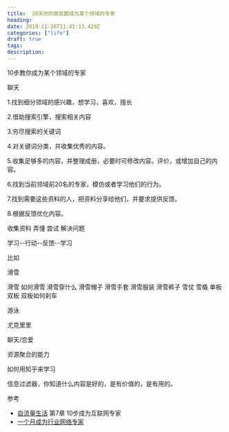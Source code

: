 ```yaml
---
title:  30天你的朋友圈成为某个领域的专家
heading: 
date: 2019-11-26T11:41:13.429Z
categories: ["life"]
draft: true
tags: 
description: 
---
```


10步教你成为某个领域的专家

聊天

1.找到细分领域的感兴趣，想学习，喜欢，擅长

2.借助搜索引擎，搜索相关内容

3.穷尽搜索的关键词

4.对关键词分类，并收集优秀的内容。

5.收集足够多的内容，并整理成册，必要时可修改内容。评价，或增加自己的内容。

6.找到当前领域前20名的专家，模仿或者学习他们的行为。

7.找到需要这些资料的人，把资料分享给他们，并要求提供反馈。

8.根据反馈优化内容。

收集资料
弄懂
尝试
解决问题

学习--行动--反馈--学习

比如

滑雪

滑雪
如何滑雪
滑雪穿什么
滑雪帽子
滑雪手套
滑雪服装
滑雪裤子
雪仗
雪橇
单板
双板
双板如何刹车

游泳

尤克里里

聊天/恋爱

资源聚合的能力

如何用知乎来学习

信息过滤器，你知道什么内容是好的，是有价值的，是有用的。







参考   

- [自流量生活](https://union-click.jd.com/jdc?e=&p=AyIGZRtYFAcXBFIZWR0yEgRQGlIWABA3EUQDS10iXhBeGlcJDBkNXg9JHU4YDk5ER1xOGRNLGEEcVV8BXURFUFdfC0RVU1JRUy1OVxUBFwZcGFkXMmdiIRshdQRvZw5lLkVVaQ8zEzx0A3ILWStaJQITBlUdUxwCGw5lK1sSMkBpja3tzaejG4Gx1MCKhTdUK1sRBBcBUhNYEgoQB1crXBULIkUJQwZBBRcDO0drJTIRN2UrWyUBIkU7G1wRBEEAURNYEwcWAgEZD0YAEAJSGVIVBkFUVx9cFQMiBVQaXxw%3D) 第7章 10步成为互联网专家
- [一个月成为行业网络专家](https://mp.weixin.qq.com/s/EwonnH3tcAezJAEFMdOjSw)


